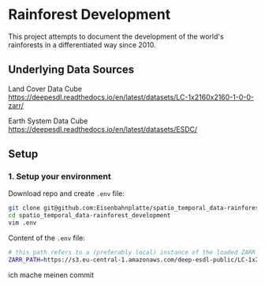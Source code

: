 # Rainforest Development

This project attempts to document the development of the world's rainforests in a differentiated way since 2010.


## Underlying Data Sources

Land Cover Data Cube
https://deepesdl.readthedocs.io/en/latest/datasets/LC-1x2160x2160-1-0-0-zarr/

Earth System Data Cube
https://deepesdl.readthedocs.io/en/latest/datasets/ESDC/

## Setup

### 1. Setup your environment

Download repo and create `.env` file:

```bash
git clone git@github.com:Eisenbahnplatte/spatio_temporal_data-rainforest_development.git # clone the repository
cd spatio_temporal_data-rainforest_development 
vim .env
```

Content of the `.env` file:

```bash
# this path refers to a (preferably local) instance of the loaded ZARR dataset. URL also possible
ZARR_PATH=https://s3.eu-central-1.amazonaws.com/deep-esdl-public/LC-1x2160x2160-1.0.0.zarr
```

ich mache meinen commit